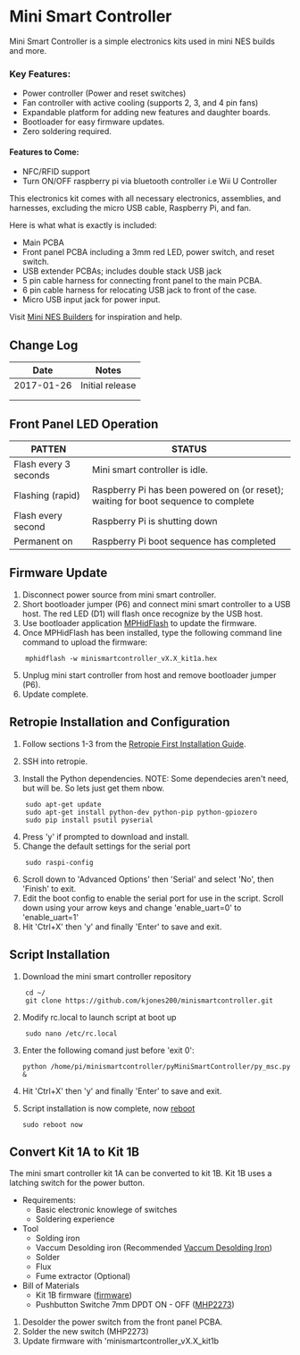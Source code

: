 # Mini Smart Controller

Mini Smart Controller is a simple electronics kits used in mini NES builds and more.

### Key Features:
- Power controller (Power and reset switches)
- Fan controller with active cooling (supports 2, 3, and 4 pin fans)
- Expandable platform for adding new features and daughter boards.
- Bootloader for easy firmware updates.
- Zero soldering required.

#### Features to Come:
- NFC/RFID support
- Turn ON/OFF raspberry pi via bluetooth controller i.e Wii U Controller

This electronics kit comes with all necessary electronics, assemblies, and harnesses, excluding the micro USB cable, Raspberry Pi, and fan.

Here is what what is exactly is included:

- Main PCBA
- Front panel PCBA including a 3mm red LED, power switch, and reset switch.
- USB extender PCBAs; includes double stack USB jack
- 5 pin cable harness for connecting front panel to the main PCBA.
- 6 pin cable harness for relocating USB jack to front of the case.
- Micro USB input jack for power input.

Visit [Mini NES Builders](https://www.facebook.com/groups/miniNESbuilders/) for inspiration and help.

## Change Log
| Date       	| Notes           	|
|------------	|-----------------	|
| 2017-01-26 	| Initial release 	|
|            	|                 	|
|            	|                 	|

## Front Panel LED Operation
| PATTEN              	| STATUS                                                                             	|
|---------------------	|------------------------------------------------------------------------------------	|
| Flash every 3 seconds 	| Mini smart controller is idle.                                                     	|
| Flashing (rapid)    	| Raspberry Pi has been powered on (or reset); waiting for boot sequence to complete 	|
| Flash every second   	| Raspberry Pi is shutting down                                                      	|
| Permanent on        	| Raspberry Pi boot sequence has completed                                           	|


## Firmware Update
1. Disconnect power source from mini smart controller.
2. Short bootloader jumper (P6) and connect mini smart controller to a USB host. The red LED (D1) will flash once recognize by the USB host.
3. Use bootloader application [MPHidFlash](https://github.com/ApertureLabsLtd/mphidflash/tree/master/binaries) to update the firmware.
4. Once MPHidFlash has been installed, type the following command line command to upload the firmware:
```
    mphidflash -w minismartcontroller_vX.X_kit1a.hex
```
5. Unplug mini start controller from host and remove bootloader jumper (P6).
6. Update complete.

## Retropie Installation and Configuration
1. Follow sections 1-3 from the [Retropie First Installation Guide](https://github.com/RetroPie/RetroPie-Setup/wiki/First-Installation#hardware-needed).

2. SSH into retropie.
3. Install the Python dependencies. NOTE: Some dependecies aren't need, but will be.  So lets just get them nbow.
```
    sudo apt-get update
    sudo apt-get install python-dev python-pip python-gpiozero
    sudo pip install psutil pyserial
```
4. Press 'y' if prompted to download and install.
5. Change the default settings for the serial port
```
    sudo raspi-config
```
6. Scroll down to 'Advanced Options' then 'Serial' and select 'No', then 'Finish' to exit.
7. Edit the boot config to enable the serial port for use in the script.  Scroll down using your arrow keys and change 'enable_uart=0' to 'enable_uart=1'
8. Hit 'Ctrl+X' then 'y' and finally 'Enter' to save and exit.

## Script Installation
1. Download the mini smart controller repository
```
    cd ~/
    git clone https://github.com/kjones200/minismartcontroller.git
```
2. Modify rc.local to launch script at boot up
```
    sudo nano /etc/rc.local
```
3. Enter the following comand just before 'exit 0':

    ```
    python /home/pi/minismartcontroller/pyMiniSmartController/py_msc.py &
    ```
4.  Hit 'Ctrl+X' then 'y' and finally 'Enter' to save and exit.
5. Script installation is now complete, now [reboot](https://www.youtube.com/watch?v=fuEJWmxWkKw)

    ```
    sudo reboot now
    ```

## Convert Kit 1A to Kit 1B

The mini smart controller kit 1A can be converted to kit 1B.  Kit 1B uses a latching switch for the power button.

- Requirements:
    - Basic electronic knowlege of switches
    - Soldering experience
- Tool
    - Solding iron
    - Vaccum Desolding iron (Recommended [Vaccum Desolding Iron](https://www.amazon.com/Science-Purchase-Desoldering-Iron/dp/B00CUKTH2A/ref=sr_1_9?ie=UTF8&qid=1485560615&sr=8-9&keywords=vacuum+desoldering+iron))
    - Solder
    - Flux
    - Fume extractor (Optional)
- Bill of Materials
    - Kit 1B firmware ([firmware](https://github.com/kjones200/minismartcontroller/tree/master/firmware))
    - Pushbutton Switche 7mm DPDT ON - OFF ([MHP2273](http://www.mouser.com/ProductDetail/Apem/MHPS2273/?qs=sGAEpiMZZMvxtGF7dlGNpiWIsZK%2fBfC0yZ1ZBCme%252brc%3d))


1. Desolder the power switch from the front panel PCBA.
2. Solder the new switch (MHP2273)
3. Update firmware with 'minismartcontroller_vX.X_kit1b
